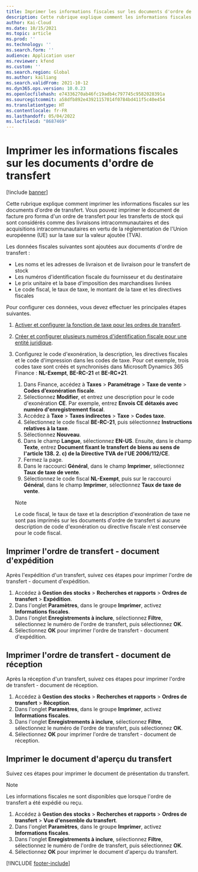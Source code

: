 ```yaml
---
title: Imprimer les informations fiscales sur les documents d'ordre de transfert
description: Cette rubrique explique comment les informations fiscales déterminées par le service de calcul des taxes peuvent être imprimées sur les documents d'ordre de transfert.
author: Kai-Cloud
ms.date: 10/15/2021
ms.topic: article
ms.prod: ''
ms.technology: ''
ms.search.form: ''
audience: Application user
ms.reviewer: kfend
ms.custom: ''
ms.search.region: Global
ms.author: kailiang
ms.search.validFrom: 2021-10-12
ms.dyn365.ops.version: 10.0.23
ms.openlocfilehash: e74336270ab46fc19adb4c797745c9582028391a
ms.sourcegitcommit: a58dfb892e43921157014f0784bd411f5c40e454
ms.translationtype: HT
ms.contentlocale: fr-FR
ms.lasthandoff: 05/04/2022
ms.locfileid: "8687469"
---
```

# <a name="print-tax-information-on-transfer-order-documents"></a>Imprimer les informations fiscales sur les documents d'ordre de transfert

[!include [banner](../../includes/banner.md)]

Cette rubrique explique comment imprimer les informations fiscales sur les documents d'ordre de transfert. Vous pouvez imprimer le document de facture pro forma d'un ordre de transfert pour les transferts de stock qui sont considérés comme des livraisons intracommunautaires et des acquisitions intracommunautaires en vertu de la réglementation de l'Union européenne (UE) sur la taxe sur la valeur ajoutée (TVA). 

Les données fiscales suivantes sont ajoutées aux documents d'ordre de transfert :

- Les noms et les adresses de livraison et de livraison pour le transfert de stock
- Les numéros d'identification fiscale du fournisseur et du destinataire
- Le prix unitaire et la base d'imposition des marchandises livrées
- Le code fiscal, le taux de taxe, le montant de la taxe et les directives fiscales

Pour configurer ces données, vous devez effectuer les principales étapes suivantes.

1. [Activer et configurer la fonction de taxe pour les ordres de transfert](tasks/Tax-feature-support-for-transfer-order.md).
2. [Créer et configurer plusieurs numéros d'identification fiscale pour une entité juridique](emea-multiple-vat-registration-numbers.md).
3. Configurez le code d'exonération, la description, les directives fiscales et le code d'impression dans les codes de taxe. Pour cet exemple, trois codes taxe sont créés et synchronisés dans Microsoft Dynamics 365 Finance : **NL-Exempt**, **BE-RC-21** et **BE-RC+21**.

    1. Dans Finance, accédez à **Taxes** \> **Paramétrage** \> **Taxe de vente** \> **Codes d’exonération fiscale**.
    2. Sélectionnez **Modifier**, et entrez une description pour le code d'exonération **CE**. Par exemple, entrez **Envois CE détaxés avec numéro d'enregistrement fiscal**.
    3. Accédez à **Taxe** \> **Taxes indirectes** \> **Taxe** \> **Codes taxe**.
    4. Sélectionnez le code fiscal **BE-RC-21**, puis sélectionnez **Instructions relatives à la taxe**.
    5. Sélectionnez **Nouveau**.
    6. Dans le champ **Langue**, sélectionnez **EN-US**. Ensuite, dans le champ **Texte**, entrez **Document fixant le transfert de biens au sens de l'article 138. 2. c) de la Directive TVA de l'UE 2006/112/CE**.
    7. Fermez la page.
    8. Dans le raccourci **Général**, dans le champ **Imprimer**, sélectionnez **Taux de taxe de vente**.
    8. Sélectionnez le code fiscal **NL-Exempt**, puis sur le raccourci **Général**, dans le champ **Imprimer**, sélectionnez **Taux de taxe de vente**.

    > [!NOTE] 
    > Le code fiscal, le taux de taxe et la description d'exonération de taxe ne sont pas imprimés sur les documents d'ordre de transfert si aucune description de code d'exonération ou directive fiscale n'est conservée pour le code fiscal.

## <a name="print-the-transfer-order---shipment-document"></a>Imprimer l'ordre de transfert - document d'expédition

Après l'expédition d'un transfert, suivez ces étapes pour imprimer l'ordre de transfert - document d'expédition.

1. Accédez à **Gestion des stocks** \> **Recherches et rapports** \> **Ordres de transfert** \> **Expédition**.
2. Dans l'onglet **Paramètres**, dans le groupe **Imprimer**, activez **Informations fiscales**.
3. Dans l'onglet **Enregistrements à inclure**, sélectionnez **Filtre**, sélectionnez le numéro de l'ordre de transfert, puis sélectionnez **OK**.
4. Sélectionnez **OK** pour imprimer l'ordre de transfert - document d'expédition.

## <a name="print-the-transfer-order---receipt-document"></a>Imprimer l'ordre de transfert - document de réception

Après la réception d'un transfert, suivez ces étapes pour imprimer l'ordre de transfert - document de réception.

1. Accédez à **Gestion des stocks** \> **Recherches et rapports** \> **Ordres de transfert** \> **Réception**.
2. Dans l'onglet **Paramètres**, dans le groupe **Imprimer**, activez **Informations fiscales**.
3. Dans l'onglet **Enregistrements à inclure**, sélectionnez **Filtre**, sélectionnez le numéro de l'ordre de transfert, puis sélectionnez **OK**.
4. Sélectionnez **OK** pour imprimer l'ordre de transfert - document de réception.

## <a name="print-the-transfer-overview-document"></a>Imprimer le document d'aperçu du transfert

Suivez ces étapes pour imprimer le document de présentation du transfert.

> [!NOTE]
> Les informations fiscales ne sont disponibles que lorsque l'ordre de transfert a été expédié ou reçu.

1. Accédez à **Gestion des stocks** \> **Recherches et rapports** \> **Ordres de transfert** \> **Vue d'ensemble du transfert**.
2. Dans l'onglet **Paramètres**, dans le groupe **Imprimer**, activez **Informations fiscales**.
3. Dans l'onglet **Enregistrements à inclure**, sélectionnez **Filtre**, sélectionnez le numéro de l'ordre de transfert, puis sélectionnez **OK**.
4. Sélectionnez **OK** pour imprimer le document d'aperçu du transfert.

[!INCLUDE [footer-include](../../includes/footer-banner.md)]
